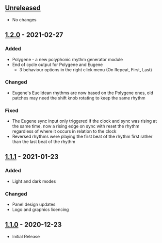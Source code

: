 ## [Unreleased]
 - No changes
## [1.2.0] - 2021-02-27
### Added
 - Polygene - a new polyphonic rhythm generator module
 - End of cycle output for Polygene and Eugene
   - 3 behaviour options in the right click menu (On Repeat, First, Last)

### Changed
 - Eugene's Euclidean rhythms are now based on the Polygene ones, old patches may need the shift knob rotating to keep the same rhythm

### Fixed
 - The Eugene sync input only triggered if the clock and sync was rising at the same time, now a rising edge on sync with reset the rhythm regardless of where it occurs in relation to the clock
 - Reversed rhythms were playing the first beat of the rhythm first rather than the last beat of the rhythm

## [1.1.1] - 2021-01-23
### Added
 - Light and dark modes

### Changed
 - Panel design updates
 - Logo and graphics licencing

## [1.1.0] - 2020-12-23
 - Initial Release

[Unreleased]: https://github.com/RareBreeds/Orbits/compare/v1.2.0...HEAD
[1.2.0]: https://github.com/RareBreeds/Orbits/compare/v1.1.1...v1.2.0
[1.1.1]: https://github.com/RareBreeds/Orbits/compare/v1.1.0...v1.1.1
[1.1.0]: https://github.com/RareBreeds/Orbits/releases/tag/v1.1.0
